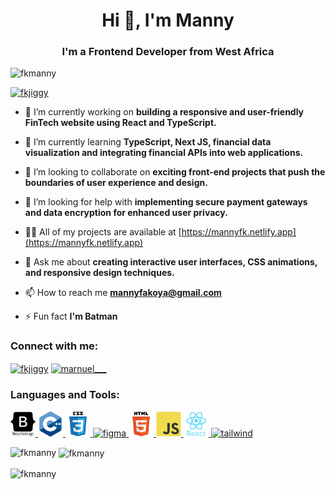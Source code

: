 <h1 align="center">Hi 👋, I'm Manny</h1>
<h3 align="center">I'm a Frontend Developer from West Africa</h3>

<p align="left"> <img src="https://komarev.com/ghpvc/?username=fkmanny&label=Profile%20views&color=0e75b6&style=flat" alt="fkmanny" /> </p>

<p align="left"> <a href="https://twitter.com/fkjiggy" target="blank"><img src="https://img.shields.io/twitter/follow/fkjiggy?logo=twitter&style=for-the-badge" alt="fkjiggy" /></a> </p>

- 🔭 I’m currently working on **building a responsive and user-friendly FinTech website using React and TypeScript.**

- 🌱 I’m currently learning **TypeScript, Next JS, financial data visualization and integrating financial APIs into web applications.**

- 👯 I’m looking to collaborate on **exciting front-end projects that push the boundaries of user experience and design.**

- 🤝 I’m looking for help with **implementing secure payment gateways and data encryption for enhanced user privacy.**

- 👨‍💻 All of my projects are available at [https://mannyfk.netlify.app](https://mannyfk.netlify.app)

- 💬 Ask me about **creating interactive user interfaces, CSS animations, and responsive design techniques.**

- 📫 How to reach me **mannyfakoya@gmail.com**

- ⚡ Fun fact **I'm Batman**

<h3 align="left">Connect with me:</h3>
<p align="left">
<a href="https://twitter.com/fkjiggy" target="blank"><img align="center" src="https://raw.githubusercontent.com/rahuldkjain/github-profile-readme-generator/master/src/images/icons/Social/twitter.svg" alt="fkjiggy" height="30" width="40" /></a>
<a href="https://instagram.com/marnuel___" target="blank"><img align="center" src="https://raw.githubusercontent.com/rahuldkjain/github-profile-readme-generator/master/src/images/icons/Social/instagram.svg" alt="marnuel___" height="30" width="40" /></a>
</p>

<h3 align="left">Languages and Tools:</h3>
<p align="left"> <a href="https://getbootstrap.com" target="_blank" rel="noreferrer"> <img src="https://raw.githubusercontent.com/devicons/devicon/master/icons/bootstrap/bootstrap-plain-wordmark.svg" alt="bootstrap" width="40" height="40"/> </a> <a href="https://www.w3schools.com/cpp/" target="_blank" rel="noreferrer"> <img src="https://raw.githubusercontent.com/devicons/devicon/master/icons/cplusplus/cplusplus-original.svg" alt="cplusplus" width="40" height="40"/> </a> <a href="https://www.w3schools.com/css/" target="_blank" rel="noreferrer"> <img src="https://raw.githubusercontent.com/devicons/devicon/master/icons/css3/css3-original-wordmark.svg" alt="css3" width="40" height="40"/> </a> <a href="https://www.figma.com/" target="_blank" rel="noreferrer"> <img src="https://www.vectorlogo.zone/logos/figma/figma-icon.svg" alt="figma" width="40" height="40"/> </a> <a href="https://www.w3.org/html/" target="_blank" rel="noreferrer"> <img src="https://raw.githubusercontent.com/devicons/devicon/master/icons/html5/html5-original-wordmark.svg" alt="html5" width="40" height="40"/> </a> <a href="https://developer.mozilla.org/en-US/docs/Web/JavaScript" target="_blank" rel="noreferrer"> <img src="https://raw.githubusercontent.com/devicons/devicon/master/icons/javascript/javascript-original.svg" alt="javascript" width="40" height="40"/> </a> <a href="https://reactjs.org/" target="_blank" rel="noreferrer"> <img src="https://raw.githubusercontent.com/devicons/devicon/master/icons/react/react-original-wordmark.svg" alt="react" width="40" height="40"/> </a> <a href="https://tailwindcss.com/" target="_blank" rel="noreferrer"> <img src="https://www.vectorlogo.zone/logos/tailwindcss/tailwindcss-icon.svg" alt="tailwind" width="40" height="40"/> </a> </p>

<p><img align="left" src="https://github-readme-stats.vercel.app/api/top-langs?username=fkmanny&show_icons=true&locale=en&layout=compact" alt="fkmanny" /></p>

<p>&nbsp;<img align="center" src="https://github-readme-stats.vercel.app/api?username=fkmanny&show_icons=true&locale=en" alt="fkmanny" /></p>

<p><img align="center" src="https://github-readme-streak-stats.herokuapp.com/?user=fkmanny&" alt="fkmanny" /></p>
